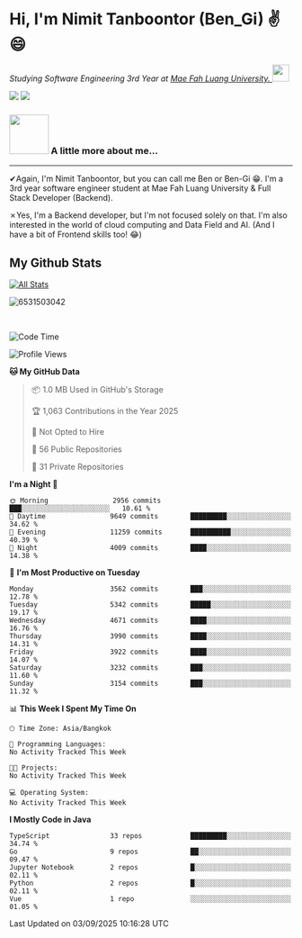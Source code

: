 # Hi, I'm Nimit Tanboontor (Ben_Gi) ✌😄
<p><em>Studying Software Engineering 3rd Year at <a href="https://en.mfu.ac.th/home.html"> Mae Fah Luang University.
</a><img src="https://media.giphy.com/media/WUlplcMpOCEmTGBtBW/giphy.gif" width="30"> </em></p>


[![](https://img.shields.io/badge/linkedin-%230077B5.svg?style=for-the-badge&logo=linkedin)]([https://www.linkedin.com/in/thanaphoom-babparn/](https://www.linkedin.com/in/nimit-tanbooutor-798139246/))
[![](https://img.shields.io/badge/Medium-12100E?style=for-the-badge&logo=medium&logoColor=white)](https://medium.com/@nimittanbooutor)

### <img src="https://media.giphy.com/media/VgCDAzcKvsR6OM0uWg/giphy.gif" width="70"> A little more about me...  

<hr> <!-- Horizontal line -->

&#10004;Again, I'm Nimit Tanboontor, but you can call me Ben or Ben-Gi 😁. I'm a 3rd year software engineer student at Mae Fah Luang University & Full Stack Developer (Backend).

&#10007;Yes, I'm a Backend developer, but I'm not focused solely on that. I'm also interested in the world of cloud computing and Data Field and AI. (And I have a bit of Frontend skills too! 😂)


## My Github Stats

[![All Stats](https://github-readme-stats.vercel.app/api?username=6531503042&show_icons=true&theme=algolia)](https://github.com/6531503042)

<p><img align="center" src="https://github-readme-streak-stats.herokuapp.com/?user=6531503042&" alt="6531503042" /></p>

<br />


<!--START_SECTION:waka-->
![Code Time](http://img.shields.io/badge/Code%20Time-525%20hrs%2038%20mins-blue)

![Profile Views](http://img.shields.io/badge/Profile%20Views-1-blue)

**🐱 My GitHub Data** 

> 📦 1.0 MB Used in GitHub's Storage 
 > 
> 🏆 1,063 Contributions in the Year 2025
 > 
> 🚫 Not Opted to Hire
 > 
> 📜 56 Public Repositories 
 > 
> 🔑 31 Private Repositories 
 > 
**I'm a Night 🦉** 

```text
🌞 Morning                2956 commits        ███░░░░░░░░░░░░░░░░░░░░░░   10.61 % 
🌆 Daytime                9649 commits        █████████░░░░░░░░░░░░░░░░   34.62 % 
🌃 Evening                11259 commits       ██████████░░░░░░░░░░░░░░░   40.39 % 
🌙 Night                  4009 commits        ████░░░░░░░░░░░░░░░░░░░░░   14.38 % 
```
📅 **I'm Most Productive on Tuesday** 

```text
Monday                   3562 commits        ███░░░░░░░░░░░░░░░░░░░░░░   12.78 % 
Tuesday                  5342 commits        █████░░░░░░░░░░░░░░░░░░░░   19.17 % 
Wednesday                4671 commits        ████░░░░░░░░░░░░░░░░░░░░░   16.76 % 
Thursday                 3990 commits        ████░░░░░░░░░░░░░░░░░░░░░   14.31 % 
Friday                   3922 commits        ████░░░░░░░░░░░░░░░░░░░░░   14.07 % 
Saturday                 3232 commits        ███░░░░░░░░░░░░░░░░░░░░░░   11.60 % 
Sunday                   3154 commits        ███░░░░░░░░░░░░░░░░░░░░░░   11.32 % 
```


📊 **This Week I Spent My Time On** 

```text
🕑︎ Time Zone: Asia/Bangkok

💬 Programming Languages: 
No Activity Tracked This Week

🐱‍💻 Projects: 
No Activity Tracked This Week

💻 Operating System: 
No Activity Tracked This Week
```

**I Mostly Code in Java** 

```text
TypeScript               33 repos            █████████░░░░░░░░░░░░░░░░   34.74 % 
Go                       9 repos             ██░░░░░░░░░░░░░░░░░░░░░░░   09.47 % 
Jupyter Notebook         2 repos             █░░░░░░░░░░░░░░░░░░░░░░░░   02.11 % 
Python                   2 repos             █░░░░░░░░░░░░░░░░░░░░░░░░   02.11 % 
Vue                      1 repo              ░░░░░░░░░░░░░░░░░░░░░░░░░   01.05 % 
```




 Last Updated on 03/09/2025 10:16:28 UTC
<!--END_SECTION:waka-->
